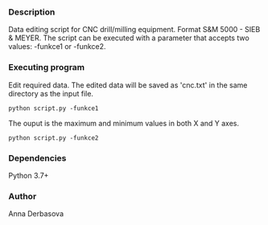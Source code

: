 ### Description
Data editing script for CNC drill/milling equipment. Format S&M 5000 - SIEB & MEYER.
The script can be executed with a parameter that accepts two values: -funkce1 or -funkce2.

### Executing program

Edit required data. The edited data will be saved as 'cnc.txt' in the same directory as the input file.
```
python script.py -funkce1
```
The ouput is the maximum and minimum values in both X and Y axes.
```
python script.py -funkce2
```

### Dependencies
Python 3.7+

### Author
Anna Derbasova

